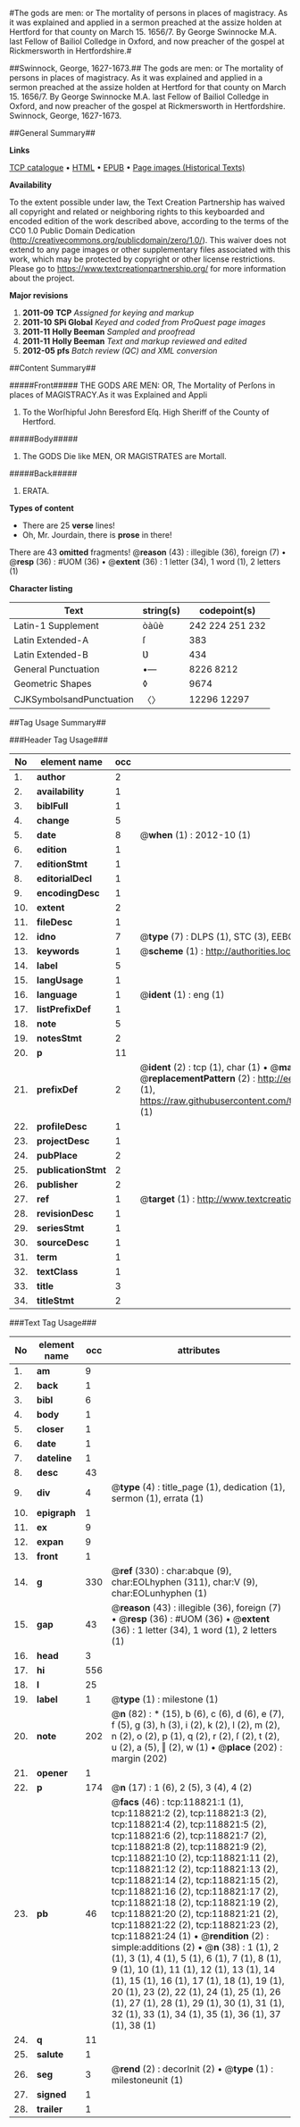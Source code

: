 #The gods are men: or The mortality of persons in places of magistracy. As it was explained and applied in a sermon preached at the assize holden at Hertford for that county on March 15. 1656/7. By George Swinnocke M.A. last Fellow of Bailiol Colledge in Oxford, and now preacher of the gospel at Rickmersworth in Hertfordshire.#

##Swinnock, George, 1627-1673.##
The gods are men: or The mortality of persons in places of magistracy. As it was explained and applied in a sermon preached at the assize holden at Hertford for that county on March 15. 1656/7. By George Swinnocke M.A. last Fellow of Bailiol Colledge in Oxford, and now preacher of the gospel at Rickmersworth in Hertfordshire.
Swinnock, George, 1627-1673.

##General Summary##

**Links**

[TCP catalogue](http://www.ota.ox.ac.uk/tcp/)  • 
[HTML](http://tei.it.ox.ac.uk/tcp/Texts-HTML/free/A94/A94158.html)  • 
[EPUB](http://tei.it.ox.ac.uk/tcp/Texts-EPUB/free/A94/A94158.epub) • 
[Page images (Historical Texts)](https://historicaltexts.jisc.ac.uk/eebo-99866545e)

**Availability**

To the extent possible under law, the Text Creation Partnership has waived all copyright and related or neighboring rights to this keyboarded and encoded edition of the work described above, according to the terms of the CC0 1.0 Public Domain Dedication (http://creativecommons.org/publicdomain/zero/1.0/). This waiver does not extend to any page images or other supplementary files associated with this work, which may be protected by copyright or other license restrictions. Please go to https://www.textcreationpartnership.org/ for more information about the project.

**Major revisions**

1. __2011-09__ __TCP__ *Assigned for keying and markup*
1. __2011-10__ __SPi Global__ *Keyed and coded from ProQuest page images*
1. __2011-11__ __Holly Beeman__ *Sampled and proofread*
1. __2011-11__ __Holly Beeman__ *Text and markup reviewed and edited*
1. __2012-05__ __pfs__ *Batch review (QC) and XML conversion*

##Content Summary##

#####Front#####
THE GODS ARE MEN: OR, The Mortality of Perſons in places of MAGISTRACY.As it was Explained and Appli
1. To the Worſhipful John Beresford Eſq. High Sheriff of the County of Hertford.

#####Body#####

1. The GODS Die like MEN, OR MAGISTRATES are Mortall.

#####Back#####

1. ERATA.

**Types of content**

  * There are 25 **verse** lines!
  * Oh, Mr. Jourdain, there is **prose** in there!

There are 43 **omitted** fragments! 
 @__reason__ (43) : illegible (36), foreign (7)  •  @__resp__ (36) : #UOM (36)  •  @__extent__ (36) : 1 letter (34), 1 word (1), 2 letters (1)

**Character listing**


|Text|string(s)|codepoint(s)|
|---|---|---|
|Latin-1 Supplement|òàûè|242 224 251 232|
|Latin Extended-A|ſ|383|
|Latin Extended-B|Ʋ|434|
|General Punctuation|•—|8226 8212|
|Geometric Shapes|◊|9674|
|CJKSymbolsandPunctuation|〈〉|12296 12297|

##Tag Usage Summary##

###Header Tag Usage###

|No|element name|occ|attributes|
|---|---|---|---|
|1.|__author__|2||
|2.|__availability__|1||
|3.|__biblFull__|1||
|4.|__change__|5||
|5.|__date__|8| @__when__ (1) : 2012-10 (1)|
|6.|__edition__|1||
|7.|__editionStmt__|1||
|8.|__editorialDecl__|1||
|9.|__encodingDesc__|1||
|10.|__extent__|2||
|11.|__fileDesc__|1||
|12.|__idno__|7| @__type__ (7) : DLPS (1), STC (3), EEBO-CITATION (1), PROQUEST (1), VID (1)|
|13.|__keywords__|1| @__scheme__ (1) : http://authorities.loc.gov/ (1)|
|14.|__label__|5||
|15.|__langUsage__|1||
|16.|__language__|1| @__ident__ (1) : eng (1)|
|17.|__listPrefixDef__|1||
|18.|__note__|5||
|19.|__notesStmt__|2||
|20.|__p__|11||
|21.|__prefixDef__|2| @__ident__ (2) : tcp (1), char (1)  •  @__matchPattern__ (2) : ([0-9\-]+):([0-9IVX]+) (1), (.+) (1)  •  @__replacementPattern__ (2) : http://eebo.chadwyck.com/downloadtiff?vid=$1&page=$2 (1), https://raw.githubusercontent.com/textcreationpartnership/Texts/master/tcpchars.xml#$1 (1)|
|22.|__profileDesc__|1||
|23.|__projectDesc__|1||
|24.|__pubPlace__|2||
|25.|__publicationStmt__|2||
|26.|__publisher__|2||
|27.|__ref__|1| @__target__ (1) : http://www.textcreationpartnership.org/docs/. (1)|
|28.|__revisionDesc__|1||
|29.|__seriesStmt__|1||
|30.|__sourceDesc__|1||
|31.|__term__|1||
|32.|__textClass__|1||
|33.|__title__|3||
|34.|__titleStmt__|2||


###Text Tag Usage###

|No|element name|occ|attributes|
|---|---|---|---|
|1.|__am__|9||
|2.|__back__|1||
|3.|__bibl__|6||
|4.|__body__|1||
|5.|__closer__|1||
|6.|__date__|1||
|7.|__dateline__|1||
|8.|__desc__|43||
|9.|__div__|4| @__type__ (4) : title_page (1), dedication (1), sermon (1), errata (1)|
|10.|__epigraph__|1||
|11.|__ex__|9||
|12.|__expan__|9||
|13.|__front__|1||
|14.|__g__|330| @__ref__ (330) : char:abque (9), char:EOLhyphen (311), char:V (9), char:EOLunhyphen (1)|
|15.|__gap__|43| @__reason__ (43) : illegible (36), foreign (7)  •  @__resp__ (36) : #UOM (36)  •  @__extent__ (36) : 1 letter (34), 1 word (1), 2 letters (1)|
|16.|__head__|3||
|17.|__hi__|556||
|18.|__l__|25||
|19.|__label__|1| @__type__ (1) : milestone (1)|
|20.|__note__|202| @__n__ (82) : * (15), b (6), c (6), d (6), e (7), f (5), g (3), h (3), i (2), k (2), l (2), m (2), n (2), o (2), p (1), q (2), r (2), ſ (2), t (2), u (2), a (5), ‖ (2), w (1)  •  @__place__ (202) : margin (202)|
|21.|__opener__|1||
|22.|__p__|174| @__n__ (17) : 1 (6), 2 (5), 3 (4), 4 (2)|
|23.|__pb__|46| @__facs__ (46) : tcp:118821:1 (1), tcp:118821:2 (2), tcp:118821:3 (2), tcp:118821:4 (2), tcp:118821:5 (2), tcp:118821:6 (2), tcp:118821:7 (2), tcp:118821:8 (2), tcp:118821:9 (2), tcp:118821:10 (2), tcp:118821:11 (2), tcp:118821:12 (2), tcp:118821:13 (2), tcp:118821:14 (2), tcp:118821:15 (2), tcp:118821:16 (2), tcp:118821:17 (2), tcp:118821:18 (2), tcp:118821:19 (2), tcp:118821:20 (2), tcp:118821:21 (2), tcp:118821:22 (2), tcp:118821:23 (2), tcp:118821:24 (1)  •  @__rendition__ (2) : simple:additions (2)  •  @__n__ (38) : 1 (1), 2 (1), 3 (1), 4 (1), 5 (1), 6 (1), 7 (1), 8 (1), 9 (1), 10 (1), 11 (1), 12 (1), 13 (1), 14 (1), 15 (1), 16 (1), 17 (1), 18 (1), 19 (1), 20 (1), 23 (2), 22 (1), 24 (1), 25 (1), 26 (1), 27 (1), 28 (1), 29 (1), 30 (1), 31 (1), 32 (1), 33 (1), 34 (1), 35 (1), 36 (1), 37 (1), 38 (1)|
|24.|__q__|11||
|25.|__salute__|1||
|26.|__seg__|3| @__rend__ (2) : decorInit (2)  •  @__type__ (1) : milestoneunit (1)|
|27.|__signed__|1||
|28.|__trailer__|1||
